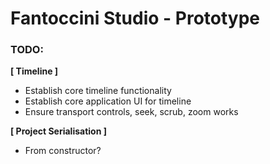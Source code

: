 # Fantoccini Studio - Prototype

### TODO:

**[ Timeline ]**

- Establish core timeline functionality
- Establish core application UI for timeline
- Ensure transport controls, seek, scrub, zoom works

**[ Project Serialisation ]**

- From constructor?
